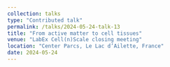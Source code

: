 ```yaml
---
collection: talks
type: "Contributed talk"
permalink: /talks/2024-05-24-talk-13
title: "From active matter to cell tissues"
venue: "LabEx Cell(n)Scale closing meeting"
location: "Center Parcs, Le Lac d’Ailette, France"
date: 2024-05-24
---
```

